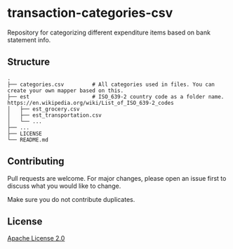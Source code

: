 # transaction-categories-csv
Repository for categorizing different expenditure items based on bank statement info.

## Structure

    .
    ├── categories.csv         # All categories used in files. You can create your own mapper based on this. 
    ├── est                    # ISO_639-2 country code as a folder name. https://en.wikipedia.org/wiki/List_of_ISO_639-2_codes
    │   ├── est_grocery.csv       
    │   ├── est_transportation.csv 
    │   └── ...
    ├── ...                    
    ├── LICENSE
    └── README.md

## Contributing
Pull requests are welcome. For major changes, please open an issue first to discuss what you would like to change.

Make sure you do not contribute duplicates.

## License
[Apache License 2.0](https://choosealicense.com/licenses/apache-2.0/)
